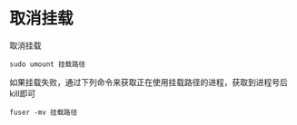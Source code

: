 # 取消挂载

取消挂载

```纯文本
sudo umount 挂载路径
```

如果挂载失败，通过下列命令来获取正在使用挂载路径的进程，获取到进程号后kill即可

```纯文本
fuser -mv 挂载路径
```
